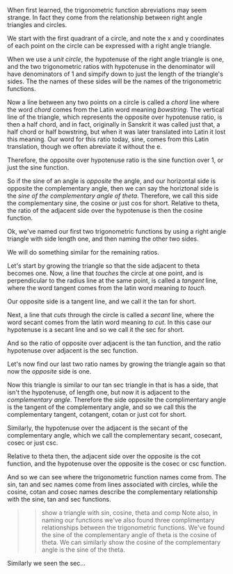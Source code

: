 <!--
.##.....##.####.########......#######.
.##.....##..##..##.....##....##.....##
.##.....##..##..##.....##...........##
.##.....##..##..##.....##.....#######.
..##...##...##..##.....##....##.......
...##.##....##..##.....##....##.......
....###....####.########.....#########
-->
When first learned, the trigonometric function abreviations may seem strange. In fact they come from the relationship between right angle triangles and circles.

We start with the first quadrant of a circle, and note the x and y coordinates of each point on the circle can be expressed with a right angle triangle.

When we use a *unit circle*, the hypotenuse of the right angle triangle is one, and the two trigonometric ratios with hypotenuse in the denominator will have denominators of 1 and simpify down to just the length of the triangle's sides. The the names of these sides will be the names of the trigonometric functions.

Now a line between any two points on a circle is called a *chord* line where the word *chord* comes from the Latin word meaning *bowstring*. The vertical line of the triangle, which represents the opposite over hypotenuse ratio, is then a half chord, and in fact, originally in Sanskrit it was called just that, a half chord or half bowstring, but when it was later translated into Latin it lost this meaning. Our word for this ratio today, sine, comes from this Latin translation, though we often abreviate it without the e.

Therefore, the opposite over hypotenuse ratio is the sine function over 1, or just the sine function.

So if the sine of an angle is *opposite* the angle, and our horizontal side is opposite the complementary angle, then we can say the horiztonal side is the *sine of the complementary angle of theta*. Therefore, we call this side the complementary sine, the cosine or just cos for short. Relative to theta, the ratio of the adjacent side over the hypotenuse is then the cosine function.

Ok, we've named our first two trigonometric functions by using a right angle triangle with side length one, and then naming the other two sides.

We will do something similar for the remaining ratios.

Let's start by growing the triangle so that the side adjacent to theta becomes one. Now, a line that *touches* the circle at one point, and is perpendicular to the radius line at the same point, is called a *tangent* line, where the word tangent comes from the latin word meaning *to touch*.

Our opposite side is a tangent line, and we call it the tan for short.

Next, a line that *cuts* through the circle is called a *secant* line, where the word secant comes from the latin word meaning *to cut*. In this case our hypotenuse is a secant line and so we call it the sec for short.

And so the ratio of opposite over adjacent is the tan function, and the ratio hypotenuse over adjacent is the sec function.

Let's now find our last two ratio names by growing the triangle again so that now the *opposite* side is one.

Now this triangle is similar to our tan sec triangle in that is has a side, that isn't the hypotenuse, of length one, but now it is adjacent to the *complementary angle*. Therefore the side opposite the complimentary angle is the tangent of the complementary angle, and so we call this the complementary tangent, cotangent, cotan or just cot for short. 

Similarly, the hypotenuse over the adjacent is the secant of the complementary angle, which we call the complementary secant, cosecant, cosec or just csc.

Relative to theta then, the adjacent side over the opposite is the cot function, and the hypotenuse over the opposite is the cosec or csc function.

And so we can see where the trigonometric function names come from. The sin, tan and sec names come from lines associated with circles, while the cosine, cotan and cosec names describe the complementary relationship with the sine, tan and sec functions.




>> show a triangle with sin, cosine, theta and comp
Note also, in naming our functions we've also found three complimentary relationships between the trigonometric functions. We've found the sine of the complementary angle of theta is the cosine of theta. We can similarly show the cosine of the complementary angle is the sine of the theta.

Similarly we seen the sec...

